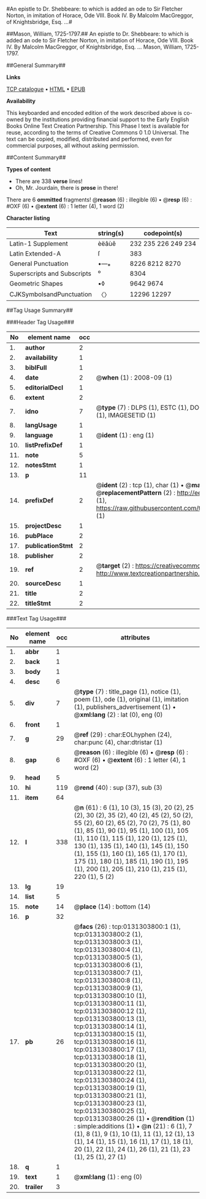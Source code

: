 #An epistle to Dr. Shebbeare: to which is added an ode to Sir Fletcher Norton, in imitation of Horace, Ode VIII. Book IV. By Malcolm MacGreggor, of Knightsbridge, Esq. ...#

##Mason, William, 1725-1797.##
An epistle to Dr. Shebbeare: to which is added an ode to Sir Fletcher Norton, in imitation of Horace, Ode VIII. Book IV. By Malcolm MacGreggor, of Knightsbridge, Esq. ...
Mason, William, 1725-1797.

##General Summary##

**Links**

[TCP catalogue](http://www.ota.ox.ac.uk/tcp/)  • 
[HTML](http://tei.it.ox.ac.uk/tcp/Texts-HTML/free/004/004801904.html)  • 
[EPUB](http://tei.it.ox.ac.uk/tcp/Texts-EPUB/free/004/004801904.epub)

**Availability**

This keyboarded and encoded edition of the
	       work described above is co-owned by the institutions
	       providing financial support to the Early English Books
	       Online Text Creation Partnership. This Phase I text is
	       available for reuse, according to the terms of Creative
	       Commons 0 1.0 Universal. The text can be copied,
	       modified, distributed and performed, even for
	       commercial purposes, all without asking permission.


##Content Summary##

**Types of content**

  * There are 338 **verse** lines!
  * Oh, Mr. Jourdain, there is **prose** in there!

There are 6 **ommitted** fragments! 
 @__reason__ (6) : illegible (6)  •  @__resp__ (6) : #OXF (6)  •  @__extent__ (6) : 1 letter (4), 1 word (2)

**Character listing**


|Text|string(s)|codepoint(s)|
|---|---|---|
|Latin-1 Supplement|èëâùê|232 235 226 249 234|
|Latin Extended-A|ſ|383|
|General Punctuation|•—⁎|8226 8212 8270|
|Superscripts             and Subscripts|⁰|8304|
|Geometric Shapes|▪◊|9642 9674|
|CJKSymbolsandPunctuation|〈〉|12296 12297|

##Tag Usage Summary##

###Header Tag Usage###

|No|element name|occ|attributes|
|---|---|---|---|
|1.|__author__|2||
|2.|__availability__|1||
|3.|__biblFull__|1||
|4.|__date__|2| @__when__ (1) : 2008-09 (1)|
|5.|__editorialDecl__|1||
|6.|__extent__|2||
|7.|__idno__|7| @__type__ (7) : DLPS (1), ESTC (1), DOCNO (1), TCP (1), GALEDOCNO (1), CONTENTSET (1), IMAGESETID (1)|
|8.|__langUsage__|1||
|9.|__language__|1| @__ident__ (1) : eng (1)|
|10.|__listPrefixDef__|1||
|11.|__note__|5||
|12.|__notesStmt__|1||
|13.|__p__|11||
|14.|__prefixDef__|2| @__ident__ (2) : tcp (1), char (1)  •  @__matchPattern__ (2) : ([0-9\-]+):([0-9IVX]+) (1), (.+) (1)  •  @__replacementPattern__ (2) : http://eebo.chadwyck.com/downloadtiff?vid=$1&page=$2 (1), https://raw.githubusercontent.com/textcreationpartnership/Texts/master/tcpchars.xml#$1 (1)|
|15.|__projectDesc__|1||
|16.|__pubPlace__|2||
|17.|__publicationStmt__|2||
|18.|__publisher__|2||
|19.|__ref__|2| @__target__ (2) : https://creativecommons.org/publicdomain/zero/1.0/ (1), http://www.textcreationpartnership.org/docs/. (1)|
|20.|__sourceDesc__|1||
|21.|__title__|2||
|22.|__titleStmt__|2||


###Text Tag Usage###

|No|element name|occ|attributes|
|---|---|---|---|
|1.|__abbr__|1||
|2.|__back__|1||
|3.|__body__|1||
|4.|__desc__|6||
|5.|__div__|7| @__type__ (7) : title_page (1), notice (1), poem (1), ode (1), original (1), imitation (1), publishers_advertisement (1)  •  @__xml:lang__ (2) : lat (0), eng (0)|
|6.|__front__|1||
|7.|__g__|29| @__ref__ (29) : char:EOLhyphen (24), char:punc (4), char:dtristar (1)|
|8.|__gap__|6| @__reason__ (6) : illegible (6)  •  @__resp__ (6) : #OXF (6)  •  @__extent__ (6) : 1 letter (4), 1 word (2)|
|9.|__head__|5||
|10.|__hi__|119| @__rend__ (40) : sup (37), sub (3)|
|11.|__item__|64||
|12.|__l__|338| @__n__ (61) : 6 (1), 10 (3), 15 (3), 20 (2), 25 (2), 30 (2), 35 (2), 40 (2), 45 (2), 50 (2), 55 (2), 60 (2), 65 (2), 70 (2), 75 (1), 80 (1), 85 (1), 90 (1), 95 (1), 100 (1), 105 (1), 110 (1), 115 (1), 120 (1), 125 (1), 130 (1), 135 (1), 140 (1), 145 (1), 150 (1), 155 (1), 160 (1), 165 (1), 170 (1), 175 (1), 180 (1), 185 (1), 190 (1), 195 (1), 200 (1), 205 (1), 210 (1), 215 (1), 220 (1), 5 (2)|
|13.|__lg__|19||
|14.|__list__|5||
|15.|__note__|14| @__place__ (14) : bottom (14)|
|16.|__p__|32||
|17.|__pb__|26| @__facs__ (26) : tcp:0131303800:1 (1), tcp:0131303800:2 (1), tcp:0131303800:3 (1), tcp:0131303800:4 (1), tcp:0131303800:5 (1), tcp:0131303800:6 (1), tcp:0131303800:7 (1), tcp:0131303800:8 (1), tcp:0131303800:9 (1), tcp:0131303800:10 (1), tcp:0131303800:11 (1), tcp:0131303800:12 (1), tcp:0131303800:13 (1), tcp:0131303800:14 (1), tcp:0131303800:15 (1), tcp:0131303800:16 (1), tcp:0131303800:17 (1), tcp:0131303800:18 (1), tcp:0131303800:20 (1), tcp:0131303800:22 (1), tcp:0131303800:24 (1), tcp:0131303800:19 (1), tcp:0131303800:21 (1), tcp:0131303800:23 (1), tcp:0131303800:25 (1), tcp:0131303800:26 (1)  •  @__rendition__ (1) : simple:additions (1)  •  @__n__ (21) : 6 (1), 7 (1), 8 (1), 9 (1), 10 (1), 11 (1), 12 (1), 13 (1), 14 (1), 15 (1), 16 (1), 17 (1), 18 (1), 20 (1), 22 (1), 24 (1), 26 (1), 21 (1), 23 (1), 25 (1), 27 (1)|
|18.|__q__|1||
|19.|__text__|1| @__xml:lang__ (1) : eng (0)|
|20.|__trailer__|3||
